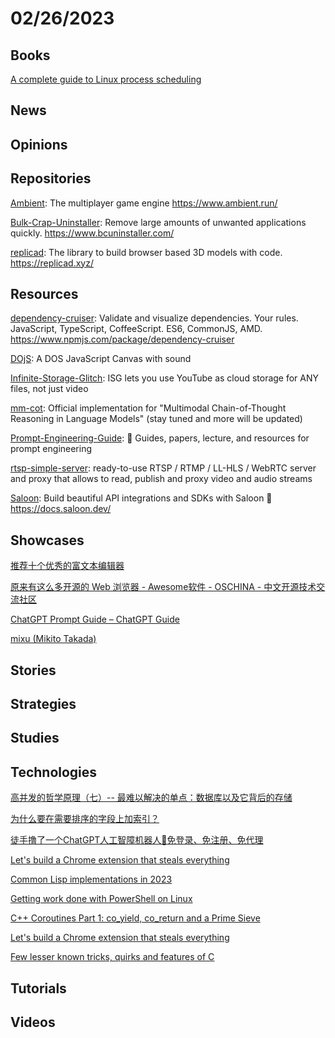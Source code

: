 # 02/26/2023

## Books
[A complete guide to Linux process scheduling](https://trepo.tuni.fi/bitstream/handle/10024/96864/GRADU-1428493916.pdf)

## News

## Opinions

## Repositories
[Ambient](https://github.com/AmbientRun/Ambient): The multiplayer game engine https://www.ambient.run/

[Bulk-Crap-Uninstaller](https://github.com/Klocman/Bulk-Crap-Uninstaller): Remove large amounts of unwanted applications quickly. https://www.bcuninstaller.com/

[replicad](https://github.com/sgenoud/replicad): The library to build browser based 3D models with code. https://replicad.xyz/

## Resources
[dependency-cruiser](https://github.com/sverweij/dependency-cruiser): Validate and visualize dependencies. Your rules. JavaScript, TypeScript, CoffeeScript. ES6, CommonJS, AMD. https://www.npmjs.com/package/dependency-cruiser

[DOjS](https://github.com/SuperIlu/DOjS): A DOS JavaScript Canvas with sound

[Infinite-Storage-Glitch](https://github.com/DvorakDwarf/Infinite-Storage-Glitch): ISG lets you use YouTube as cloud storage for ANY files, not just video

[mm-cot](https://github.com/amazon-science/mm-cot): Official implementation for "Multimodal Chain-of-Thought Reasoning in Language Models" (stay tuned and more will be updated)

[Prompt-Engineering-Guide](https://github.com/dair-ai/Prompt-Engineering-Guide): 🐙 Guides, papers, lecture, and resources for prompt engineering

[rtsp-simple-server](https://github.com/aler9/rtsp-simple-server): ready-to-use RTSP / RTMP / LL-HLS / WebRTC server and proxy that allows to read, publish and proxy video and audio streams

[Saloon](https://github.com/Sammyjo20/Saloon): Build beautiful API integrations and SDKs with Saloon 🤠 https://docs.saloon.dev/

## Showcases
[推荐十个优秀的富文本编辑器](https://juejin.cn/post/7201883287937990712)

[原来有这么多开源的 Web 浏览器 - Awesome软件 - OSCHINA - 中文开源技术交流社区](https://www.oschina.net/project/awesome?columnId=45)

[ChatGPT Prompt Guide – ChatGPT Guide](https://chatgptguide.pro/chatgpt-prompt-guide/)

[mixu (Mikito Takada)](https://github.com/mixu)

## Stories

## Strategies

## Studies

## Technologies
[高并发的哲学原理（七）-- 最难以解决的单点：数据库以及它背后的存储](https://mp.weixin.qq.com/s?__biz=MzkxOTQzNjYzNg==&mid=2247483878&idx=1&sn=71f7e9bb0331f5b0e7cdffe890c3e571&chksm=c1a36dd5f6d4e4c35abfa65046e89282ccc122d4e12d578714b654a3cfb6c2e4729eed45df05&token=867072923&lang=zh_CN#rd)

[为什么要在需要排序的字段上加索引？](https://juejin.cn/post/7202557470342299703)

[徒手撸了一个ChatGPT人工智障机器人🤖免登录、免注册、免代理](https://juejin.cn/post/7202207482193920056)

[Let's build a Chrome extension that steals everything](https://mattfrisbie.substack.com/p/spy-chrome-extension)

[Common Lisp implementations in 2023](https://www.n16f.net/blog/common-lisp-implementations-in-2023/)

[Getting work done with PowerShell on Linux](https://www.deusinmachina.net/p/powershell)

[C++ Coroutines Part 1: co_yield, co_return and a Prime Sieve](https://nigeltao.github.io/blog/2023/cpp-coro-part-1-yield-return-prime-sieve.html)

[Let's build a Chrome extension that steals everything](https://mattfrisbie.substack.com/p/spy-chrome-extension)

[Few lesser known tricks, quirks and features of C](https://blog.joren.ga/less-known-c)

## Tutorials

## Videos
